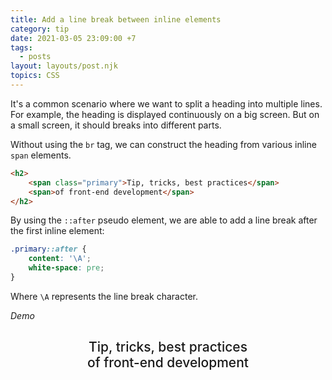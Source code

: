 ```yaml
---
title: Add a line break between inline elements
category: tip
date: 2021-03-05 23:09:00 +7
tags:
  - posts
layout: layouts/post.njk
topics: CSS
---
```


It's a common scenario where we want to split a heading into multiple lines. For example, the heading is displayed continuously on a big screen. But on a small screen, it should breaks into different parts.

Without using the `br` tag, we can construct the heading from various inline `span` elements.

```html
<h2>
    <span class="primary">Tip, tricks, best practices</span>
    <span>of front-end development</span>
</h2>
```

By using the `::after` pseudo element, we are able to add a line break after the first inline element:

```css
.primary::after {
    content: '\A';
    white-space: pre;
}
```

Where `\A` represents the line break character.

_Demo_

<style>
.demo__heading {
    font-weight: 500;
    text-align: center;
}
.demo__heading--primary::after {
    content: '\A';
    white-space: pre;
}
</style>

<h2 class="demo__heading">
    <span class="demo__heading--primary">Tip, tricks, best practices</span>
    <span>of front-end development</span>
</h2>
